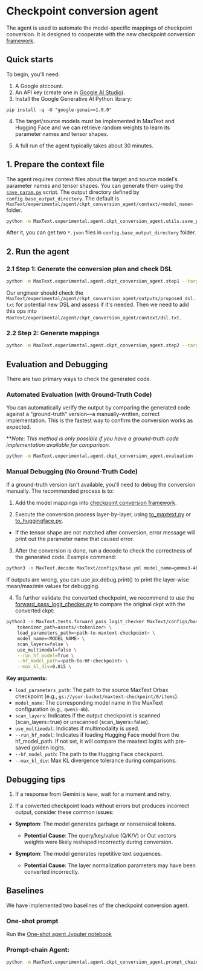 # Checkpoint conversion agent 
The agent is used to automate the model-specific mappings of checkpoint conversion.  It is designed to cooperate with the new checkpoint conversion [framework](https://github.com/AI-Hypercomputer/maxtext/tree/main/MaxText/utils/ckpt_conversion).

## Quick starts
To begin, you'll need:

1. A Google atccount.
2. An API key (create one in [Google AI Studio](https://aistudio.google.com/app/apikey)).
3. Install the Google Generative AI Python library:
```
pip install -q -U "google-genai>=1.0.0"
```
4. The target/source models must be implemented in MaxText and Hugging Face and we can retrieve random weights to learn its parameter names and tensor shapes. 

5. A full run of the agent typically takes about 30 minutes. 

## 1. Prepare the context file

The agent requires context files about the target and source model's parameter names and tensor shapes. You can generate them using the [`save_param.py`](ckpt_conversion/utils/save_param.py) script. The output directory defined by `config.base_output_directory`. The default is `MaxText/experimental/agent/ckpt_conversion_agent/context/<model_name>` folder.
```bash
python -m MaxText.experimental.agent.ckpt_conversion_agent.utils.save_param MaxText/configs/base.yml per_device_batch_size=1 run_name=param_<model_name> model_name=<model_name> scan_layers=false --hf_model_config=<hf_model_id>
```
After it, you can get two `*.json` files in `config.base_output_directory` folder.

## 2. Run the agent

### 2.1 Step 1: Generate the conversion plan and check DSL

```bash
python -m MaxText.experimental.agent.ckpt_conversion_agent.step1 --target_model=<model_name> --dir_path=MaxText/experimental/agent/ckpt_conversion_agent --api_key=<Your-API-KEY>
```

Our engineer should check the `MaxText/experimental/agent/ckpt_conversion_agent/outputs/proposed_dsl.txt` for potential new DSL and assess if it's needed. Then we need to add this ops into `MaxText/experimental/agent/ckpt_conversion_agent/context/dsl.txt`.

### 2.2 Step 2: Generate mappings

```bash
python -m MaxText.experimental.agent.ckpt_conversion_agent.step2 --target_model=<model_name> --dir_path=MaxText/experimental/agent/ckpt_conversion_agent --api_key=<Your-API-KEY>
```

## Evaluation and Debugging
There are two primary ways to check the generated code.

### Automated Evaluation (with Ground-Truth Code)

You can automatically verify the output by comparing the generated code against a "ground-truth" version—a manually-written, correct implementation. This is the fastest way to confirm the conversion works as expected.

\*\**Note: This method is only possible if you have a ground-truth code implementation available for comparison.*

```bash
python -m MaxText.experimental.agent.ckpt_conversion_agent.evaluation --files ground_truth/<model>.py outputs/hook_fn.py --api_key=<Your-API-KEY> --dir_path=MaxText/experimental/agent/ckpt_conversion_agent 
```

### Manual Debugging (No Ground-Truth Code)
If a ground-truth version isn't available, you'll need to debug the conversion manually. The recommended process is to:
1. Add the model mappings into [checkpoint conversion framework](https://github.com/AI-Hypercomputer/maxtext/blob/main/MaxText/utils/ckpt_conversion/README.md#adding-support-for-new-models). 

2. Execute the conversion process layer-by-layer, using [to_maxtext.py](https://github.com/AI-Hypercomputer/maxtext/blob/main/MaxText/utils/ckpt_conversion/README.md#hugging-face-to-maxtext) or [to_huggingface.py](https://github.com/AI-Hypercomputer/maxtext/blob/main/MaxText/utils/ckpt_conversion/README.md#maxtext-to-hugging-face).
  - If the tensor shape are not matched after conversion, error message will print out the parameter name that caused error. 

3. After the conversion is done, run a decode to check the correctness of the generated code. 
Example command:
```bash
python3 -m MaxText.decode MaxText/configs/base.yml model_name=gemma3-4b tokenizer_path=assets/tokenizer.gemma3 load_parameters_path=<Your-converted-ckpt-path> per_device_batch_size=1 run_name=ht_test max_prefill_predict_length=8 max_target_length=16 steps=1 async_checkpointing=false scan_layers=true prompt='I love to' attention=\'dot_product\'
```
If outputs are wrong, you can use jax.debug.print() to print the layer-wise mean/max/min values for debugging. 

4. To further validate the converted checkpoint, we recommend to use the [forward_pass_logit_checker.py](https://github.com/AI-Hypercomputer/maxtext/blob/main/MaxText/utils/ckpt_conversion/README.md#verifying-conversion-correctness) to compare the original ckpt with the converted ckpt:
```bash
python3 -m MaxText.tests.forward_pass_logit_checker MaxText/configs/base.yml \
    tokenizer_path=assets/<tokenizer> \
    load_parameters_path=<path-to-maxtext-checkpoint> \
    model_name=<MODEL_NAME> \
    scan_layers=false \
    use_multimodal=false \
    --run_hf_model=True \
    --hf_model_path=<path-to-HF-checkpoint> \
    --max_kl_div=0.015 \
```

**Key arguments:**

  * `load_parameters_path`: The path to the source MaxText Orbax checkpoint (e.g., `gs://your-bucket/maxtext-checkpoint/0/items`).
  * `model_name`: The corresponding model name in the MaxText configuration (e.g., `qwen3-4b`).
  * `scan_layers`: Indicates if the output checkpoint is scanned (scan_layers=true) or unscanned (scan_layers=false).
  * `use_multimodal`: Indicates if multimodality is used.
  * `--run_hf_model`: Indicates if loading Hugging Face model from the hf_model_path. If not set, it will compare the maxtext logits with pre-saved golden logits. 
  * `--hf_model_path`: The path to the Hugging Face checkpoint.
  * `--max_kl_div`: Max KL divergence tolerance during comparisons.


## Debugging tips

1. If a response from Gemini is `None`, wait for a moment and retry. 


2. If a converted checkpoint loads without errors but produces incorrect output, consider these common issues:

  * **Symptom**: The model generates garbage or nonsensical tokens.

      * **Potential Cause**: The query/key/value (Q/K/V) or Out vectors weights were likely reshaped incorrectly during conversion.

  * **Symptom**: The model generates repetitive text sequences.

      * **Potential Cause**: The layer normalization parameters may have been converted incorrectly.

## Baselines
We have implemented two baselines of the checkpoint conversion agent.

### One-shot prompt
Run the [One-shot agent Jyputer notebook](./baselines/one-shot-agent.ipynb)

### Prompt-chain Agent:
```bash
python -m MaxText.experimental.agent.ckpt_conversion_agent.prompt_chain --target_model=<model_name> --dir_path=MaxText/experimental/agent/ckpt_conversion_agent --api_key=<Your-API-KEY>
```